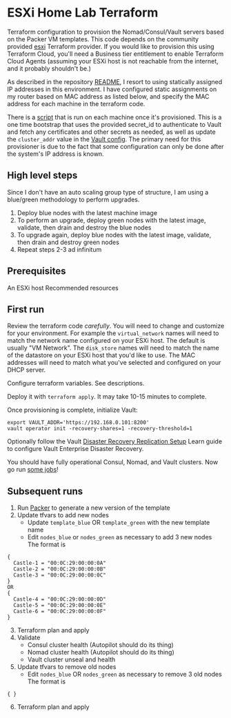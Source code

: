 # ESXi Home Lab Terraform

Terraform configuration to provision the Nomad/Consul/Vault servers based on the Packer VM templates. This code depends on the community provided [esxi](https://registry.terraform.io/providers/josenk/esxi/latest) Terraform provider. If you would like to provision this using Terraform Cloud, you'll need a Business tier entitlement to enable Terraform Cloud Agents (assuming your ESXi host is not reachable from the internet, and it probably shouldn't be.)

As described in the repository [README](../../README.md), I resort to using statically assigned IP addresses in this environment. I have configured static assignments on my router based on MAC address as listed below, and specify the MAC address for each machine in the terraform code.

There is a [script](./setup_castle.tpl) that is run on each machine once it's provisioned. This is a one time bootstrap that uses the provided secret_id to authenticate to Vault and fetch any certificates and other secrets as needed, as well as update the `cluster_addr` value in the [Vault config](../packer/castle_files/vault.hcl). The primary need for this provisioner is due to the fact that some configuration can only be done after the system's IP address is known. 

## High level steps
Since I don't have an auto scaling group type of structure, I am using a blue/green methodology to perform upgrades.
1. Deploy blue nodes with the latest machine image
2. To perform an upgrade, deploy green nodes with the latest image, validate, then drain and destroy the blue nodes
3. To upgrade again, deploy blue nodes with the latest image, validate, then drain and destroy green nodes
4. Repeat steps 2-3 ad infinitum

## Prerequisites
An ESXi host
Recommended resources

## First run
Review the terraform code *carefully*. You will need to change and customize for your environment. For example the `virtual_network` names will need to match the network name configured on your ESXi host. The default is usually "VM Network". The `disk_store` names will need to match the name of the datastore on your ESXi host that you'd like to use. The MAC addresses will need to match what you've selected and configured on your DHCP server.

Configure terraform variables. See descriptions.

Deploy it with `terraform apply`. It may take 10-15 minutes to complete.

Once provisioning is complete, initialize Vault:
```
export VAULT_ADDR='https://192.168.0.101:8200'
vault operator init -recovery-shares=1 -recovery-threshold=1
```

Optionally follow the Vault [Disaster Recovery Replication Setup](https://learn.hashicorp.com/tutorials/vault/disaster-recovery) Learn guide to configure Vault Enterprise Disaster Recovery.

You should have fully operational Consul, Nomad, and Vault clusters. Now go run [some jobs](../../nomad-jobs)!

## Subsequent runs
1. Run [Packer](../packer) to generate a new version of the template
2. Update tfvars to add new nodes
     * Update `template_blue` OR `template_green` with the new template name
     * Edit `nodes_blue` or `nodes_green` as necessary to add 3 new nodes
          The format is 
```
{
  Castle-1 = "00:0C:29:00:00:0A"
  Castle-2 = "00:0C:29:00:00:0B"
  Castle-3 = "00:0C:29:00:00:0C"
}
OR
{
  Castle-4 = "00:0C:29:00:00:0D"
  Castle-5 = "00:0C:29:00:00:0E"
  Castle-6 = "00:0C:29:00:00:0F"
}
```
3. Terraform plan and apply
4. Validate
     * Consul cluster health (Autopilot should do its thing)
     * Nomad cluster health (Autopilot should do its thing)
     * Vault cluster unseal and health
5. Update tfvars to remove old nodes
     * Edit `nodes_blue` OR `nodes_green` as necessary to remove 3 old nodes
          The format is
```
{ }
```
6. Terraform plan and apply
